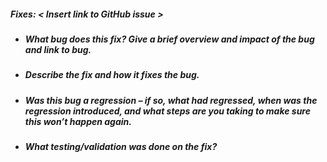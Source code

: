##### Fixes: < Insert link to GitHub issue > #####
* ##### What bug does this fix? Give a brief overview and impact of the bug and link to bug. #####
* ##### Describe the fix and how it fixes the bug. #####
* ##### Was this bug a regression – if so, what had regressed, when was the regression introduced, and what steps are you taking to make sure this won’t happen again. #####
* ##### What testing/validation was done on the fix? #####

